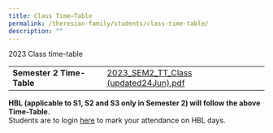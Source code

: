 ```yaml
---
title: Class Time–Table
permalink: /theresian-family/students/class-time-table/
description: ""
---
```

<p>2023 Class time-table</p>
<table>
<tbody>

<tr><td><strong>Semester 2 Time-Table</strong></td>
<td><a href="/files/2023_sem2_24jun.pdf">2023_SEM2_TT_Class (updated24Jun).pdf</a></td>
</tr>
</tbody>
</table>
<p><strong>HBL (applicable to S1, S2 and S3 only in Semester 2) will follow the above Time-Table.</strong><br>Students are to login&nbsp;<a href="https://docs.google.com/forms/d/e/1FAIpQLSdyuR_eJKsnefuwpPDqZIBCaP8mCe2j1HKjPOvREVhSXZZPXQ/viewform?fbzx=4140446395415724351" target="">here</a>&nbsp;to mark your attendance on HBL days.</p>